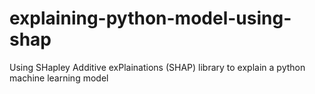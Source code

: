# explaining-python-model-using-shap
Using SHapley Additive exPlainations (SHAP) library to explain a python machine learning model
